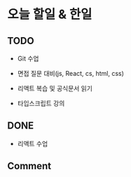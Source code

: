 # 오늘 할일 & 한일

## TODO

- Git 수업

- 면접 질문 대비(js, React, cs, html, css)

- 리액트 복습 및 공식문서 읽기

- 타입스크립트 강의

## DONE

- 리액트 수업

## Comment

